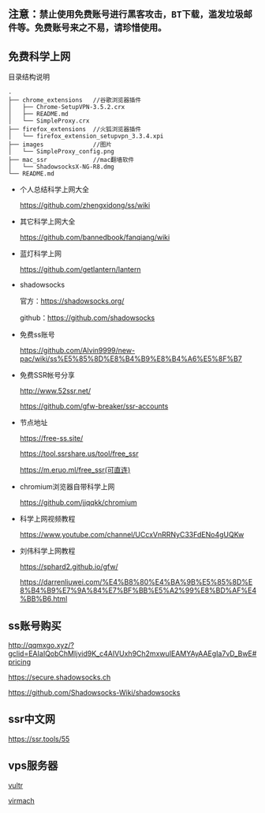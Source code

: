 ## 注意：`禁止使用免费账号进行黑客攻击，BT下载，滥发垃圾邮件等。免费账号来之不易，请珍惜使用。`
## 免费科学上网

目录结构说明
```
.
├── chrome_extensions   //谷歌浏览器插件
│   ├── Chrome-SetupVPN-3.5.2.crx
│   ├── README.md
│   └── SimpleProxy.crx
├── firefox_extensions  //火狐浏览器插件
│   └── firefox_extension_setupvpn_3.3.4.xpi
├── images              //图片
│   └── SimpleProxy_config.png
├── mac_ssr             //mac翻墙软件
│   └── ShadowsocksX-NG-R8.dmg
└── README.md
```
* 个人总结科学上网大全 

  https://github.com/zhengxidong/ss/wiki

* 其它科学上网大全

  https://github.com/bannedbook/fanqiang/wiki

* 蓝灯科学上网

  https://github.com/getlantern/lantern

* shadowsocks

  官方：https://shadowsocks.org/
  
  github：https://github.com/shadowsocks

* 免费ss账号

  https://github.com/Alvin9999/new-pac/wiki/ss%E5%85%8D%E8%B4%B9%E8%B4%A6%E5%8F%B7

* 免费SSR帐号分享

  http://www.52ssr.net/
  
  https://github.com/gfw-breaker/ssr-accounts

* 节点地址

  https://free-ss.site/
  
  https://tool.ssrshare.us/tool/free_ssr
  
  https://m.eruo.ml/free_ssr(可直连)
  
* chromium浏览器自带科学上网
  
  https://github.com/jjqqkk/chromium
  
* 科学上网视频教程

  https://www.youtube.com/channel/UCcxVnRRNyC33FdENo4gUQKw

* 刘伟科学上网教程

  https://sphard2.github.io/gfw/
  
  https://darrenliuwei.com/%E4%B8%80%E4%BA%9B%E5%85%8D%E8%B4%B9%E7%9A%84%E7%BF%BB%E5%A2%99%E8%BD%AF%E4%BB%B6.html
  
## ss账号购买

http://qqmxgo.xyz/?gclid=EAIaIQobChMIjvid9K_c4AIVUxh9Ch2mxwuIEAMYAyAAEgIa7vD_BwE#pricing

https://secure.shadowsocks.ch

https://github.com/Shadowsocks-Wiki/shadowsocks

## ssr中文网

https://ssr.tools/55

## vps服务器

[vultr](https://www.vultr.com/pricing/)

[virmach](https://billing.virmach.com)
